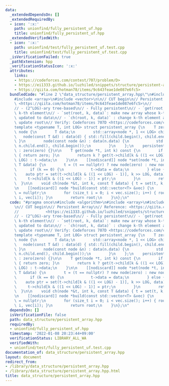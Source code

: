 ```yaml
---
data:
  _extendedDependsOn: []
  _extendedRequiredBy:
  - icon: ':x:'
    path: unionfind/fully_persistent_uf.hpp
    title: unionfind/fully_persistent_uf.hpp
  _extendedVerifiedWith:
  - icon: ':x:'
    path: unionfind/test/fully_persistent_uf.test.cpp
    title: unionfind/test/fully_persistent_uf.test.cpp
  _isVerificationFailed: true
  _pathExtension: hpp
  _verificationStatusIcon: ':x:'
  attributes:
    links:
    - https://codeforces.com/contest/707/problem/D>
    - https://ei1333.github.io/luzhiled/snippets/structure/persistent-array.html>
    - https://qiita.com/hotman78/items/9c643feae1de087e6fc5>
  bundledCode: "#line 2 \"data_structure/persistent_array.hpp\"\n#include <algorithm>\n\
    #include <array>\n#include <vector>\n\n// CUT begin\n// Persistent Array\n// Reference:\
    \ <https://qiita.com/hotman78/items/9c643feae1de087e6fc5>\n//            <https://ei1333.github.io/luzhiled/snippets/structure/persistent-array.html>\n\
    // - (2^LOG)-ary tree-based\n// - Fully persistent\n// - `get(root, k)`:  get\
    \ k-th element\n// - `set(root, k, data)`: make new array whose k-th element is\
    \ updated to data\n// - `ch(root, k, data)` : change k-th element and implicitly\
    \ update root\n// Verify: Codeforces 707D <https://codeforces.com/contest/707/problem/D>\n\
    template <typename T, int LOG> struct persistent_array {\n    T zero;\n    struct\
    \ node {\n        T data;\n        std::array<node *, 1 << LOG> child;\n     \
    \   node(const T &d) : data(d) { std::fill(child.begin(), child.end(), nullptr);\
    \ }\n        node(const node &n) : data(n.data) {\n            std::copy(n.child.begin(),\
    \ n.child.end(), child.begin());\n        }\n    };\n    persistent_array(T zero)\
    \ : zero(zero) {}\n\n    T get(node *t, int k) const {\n        if (t == nullptr)\
    \ { return zero; }\n        return k ? get(t->child[k & ((1 << LOG) - 1)], k >>\
    \ LOG) : t->data;\n    }\n\n    [[nodiscard]] node *set(node *t, int k, const\
    \ T &data) {\n        t = (t == nullptr) ? new node(zero) : new node(*t);\n  \
    \      if (k == 0) {\n            t->data = data;\n        } else {\n        \
    \    auto ptr = set(t->child[k & ((1 << LOG) - 1)], k >> LOG, data);\n       \
    \     t->child[k & ((1 << LOG) - 1)] = ptr;\n        }\n        return t;\n  \
    \  }\n\n    void ch(node *&t, int k, const T &data) { t = set(t, k, data); }\n\
    \n    [[nodiscard]] node *build(const std::vector<T> &vec) {\n        node *root\
    \ = nullptr;\n        for (size_t i = 0; i < vec.size(); i++) { root = set(root,\
    \ i, vec[i]); }\n        return root;\n    }\n};\n"
  code: "#pragma once\n#include <algorithm>\n#include <array>\n#include <vector>\n\
    \n// CUT begin\n// Persistent Array\n// Reference: <https://qiita.com/hotman78/items/9c643feae1de087e6fc5>\n\
    //            <https://ei1333.github.io/luzhiled/snippets/structure/persistent-array.html>\n\
    // - (2^LOG)-ary tree-based\n// - Fully persistent\n// - `get(root, k)`:  get\
    \ k-th element\n// - `set(root, k, data)`: make new array whose k-th element is\
    \ updated to data\n// - `ch(root, k, data)` : change k-th element and implicitly\
    \ update root\n// Verify: Codeforces 707D <https://codeforces.com/contest/707/problem/D>\n\
    template <typename T, int LOG> struct persistent_array {\n    T zero;\n    struct\
    \ node {\n        T data;\n        std::array<node *, 1 << LOG> child;\n     \
    \   node(const T &d) : data(d) { std::fill(child.begin(), child.end(), nullptr);\
    \ }\n        node(const node &n) : data(n.data) {\n            std::copy(n.child.begin(),\
    \ n.child.end(), child.begin());\n        }\n    };\n    persistent_array(T zero)\
    \ : zero(zero) {}\n\n    T get(node *t, int k) const {\n        if (t == nullptr)\
    \ { return zero; }\n        return k ? get(t->child[k & ((1 << LOG) - 1)], k >>\
    \ LOG) : t->data;\n    }\n\n    [[nodiscard]] node *set(node *t, int k, const\
    \ T &data) {\n        t = (t == nullptr) ? new node(zero) : new node(*t);\n  \
    \      if (k == 0) {\n            t->data = data;\n        } else {\n        \
    \    auto ptr = set(t->child[k & ((1 << LOG) - 1)], k >> LOG, data);\n       \
    \     t->child[k & ((1 << LOG) - 1)] = ptr;\n        }\n        return t;\n  \
    \  }\n\n    void ch(node *&t, int k, const T &data) { t = set(t, k, data); }\n\
    \n    [[nodiscard]] node *build(const std::vector<T> &vec) {\n        node *root\
    \ = nullptr;\n        for (size_t i = 0; i < vec.size(); i++) { root = set(root,\
    \ i, vec[i]); }\n        return root;\n    }\n};\n"
  dependsOn: []
  isVerificationFile: false
  path: data_structure/persistent_array.hpp
  requiredBy:
  - unionfind/fully_persistent_uf.hpp
  timestamp: '2022-01-08 20:23:44+09:00'
  verificationStatus: LIBRARY_ALL_WA
  verifiedWith:
  - unionfind/test/fully_persistent_uf.test.cpp
documentation_of: data_structure/persistent_array.hpp
layout: document
redirect_from:
- /library/data_structure/persistent_array.hpp
- /library/data_structure/persistent_array.hpp.html
title: data_structure/persistent_array.hpp
---
```

